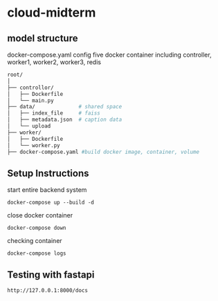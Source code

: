 # cloud-midterm
## model structure
docker-compose.yaml config five docker container including controller, worker1, worker2, worker3, redis 
```sh
root/
│
├── controllor/                                
│   ├── Dockerfile                
│   └── main.py                     
├── data/              # shared space
│   ├── index_file     # faiss    
│   ├── metadata.json  # caption data    
│   └── upload 
├── worker/
│   ├── Dockerfile    
│   └── worker.py
├── docker-compose.yaml #build docker image, container, volume
```
## Setup Instructions
start entire backend system
```
docker-compose up --build -d
```
close docker container
```
docker-compose down
```
checking container
```
docker-compose logs
```

## Testing with fastapi
```
http://127.0.0.1:8000/docs
```
